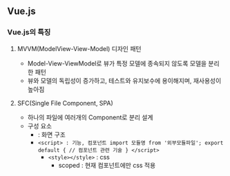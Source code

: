## Vue.js

### Vue.js의 특징

1. MVVM(ModelView-View-Model) 디자인 패턴
    - Model-View-ViewModel로 뷰가 특정 모델에 종속되지 않도록 모델을 분리한 패턴
    - 뷰와 모델의 독립성이 증가하고, 테스트와 유지보수에 용이해지며, 재사용성이 높아짐



2. SFC(Single File Component, SPA)
    - 하나의 파일에 여러개의 Component로 분리 설계
    - 구성 요소
        * <template></template> : 화면 구조
        * `<script> : 기능, 컴포넌트
            import 모듈명 from '외부모듈파일';
            export default {
                // 컴포넌트 관련 기술
            }
          </script>`
          * `<style></style>` : css
            - scoped : 현재 컴포넌트에만 css 적용